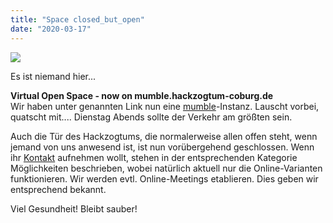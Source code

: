 ```yaml
---
title: "Space closed_but_open"
date: "2020-03-17"
---
```


![](../images/closed.png)

Es ist niemand hier...

**Virtual Open Space - now on mumble.hackzogtum-coburg.de**  
Wir haben unter genannten Link nun eine [mumble](http://mumble.info)\-Instanz. Lauscht vorbei, quatscht mit.... Dienstag Abends sollte der Verkehr am größten sein.  

Auch die Tür des Hackzogtums, die normalerweise allen offen steht, wenn jemand von uns anwesend ist, ist nun vorübergehend geschlossen. Wenn ihr [Kontakt](https://hackzogtum-coburg.de/?page_id=216) aufnehmen wollt, stehen in der entsprechenden Kategorie Möglichkeiten beschrieben, wobei natürlich aktuell nur die Online-Varianten funktionieren. Wir werden evtl. Online-Meetings etablieren. Dies geben wir entsprechend bekannt.

Viel Gesundheit! Bleibt sauber!
